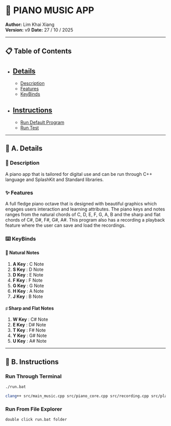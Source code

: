 # 🎹 PIANO MUSIC APP

**Author:** Lim Khai Xiang  
**Version:** v9
**Date:** 27 / 10 / 2025

---

## 📋 Table of Contents
- ## [Details](#a-details)
  - [Description](#description)
  - [Features](#features)
  - [KeyBinds](#keybinds)
- ## [Instructions](#b-instructions)
  - [Run Default Program](#run-default-program)
  - [Run Test](#run-test)

---

## 📖 A. Details

### 📝 Description
A piano app that is tailored for digital use and can be run through C++ language and SplashKit and Standard libraries.

### ✨ Features
A full fledge piano octave that is designed with beautiful graphics which engages users interaction and learning attributes. The piano keys and notes ranges from the natural chords of C, D, E, F, G, A, B and the sharp and flat chords of C#, D#, F#, G#, A#. This program also has a recording a playback
feature where the user can save and load the recordings.

### ⌨️ KeyBinds

#### 🎵 Natural Notes
1. **A Key** : C Note
2. **S Key** : D Note
3. **D Key** : E Note
4. **F Key** : F Note
5. **G Key** : G Note
6. **H Key** : A Note
7. **J Key** : B Note

#### ♯ Sharp and Flat Notes
1. **W Key** : C# Note
2. **E Key** : D# Note
3. **T Key** : F# Note
4. **Y Key** : G# Note
5. **U Key** : A# Note

---

## 🚀 B. Instructions

### Run Through Terminal
```bash
./run.bat
```
```bash
clang++ src/main_music.cpp src/piano_core.cpp src/recording.cpp src/playback.cpp src/file_io.cpp src/state_management.cpp src/gui_logic.cpp src/gui.cpp -l SplashKit -o piano
```

### Run From File Explorer
```folder
double click run.bat folder
```
